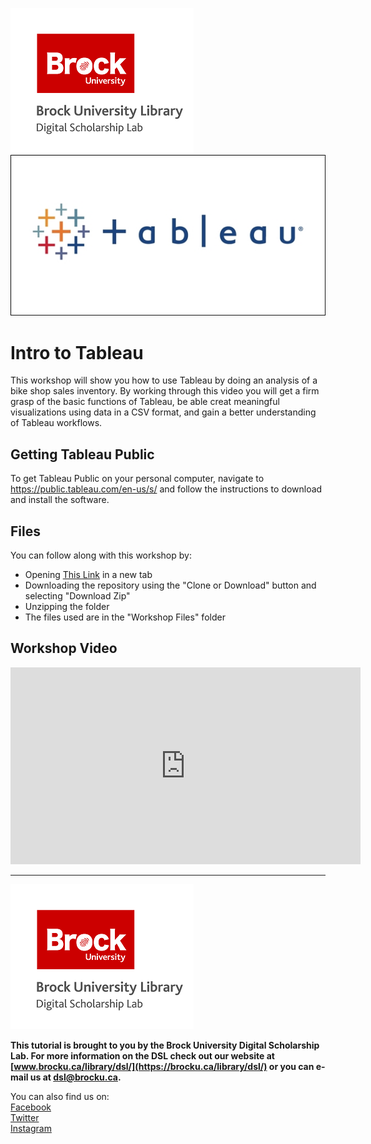 ![DSL Logo][dsllogo] 
![Tableau Logo][imglogo]


# Intro to Tableau
 This workshop will show you how to use Tableau by doing an analysis of a bike shop sales inventory.  By working through this video you will get a firm grasp of the basic functions of Tableau, be able creat meaningful visualizations using data in a CSV format, and gain a better understanding of Tableau workflows.

## Getting Tableau Public
To get Tableau Public on your personal computer, navigate to https://public.tableau.com/en-us/s/ and follow the instructions to download and install the software.

## Files 
You can follow along with this workshop by: 

- Opening [This Link](https://github.com/BrockDSL/Intro_to_Tableau_Workshop) in a new tab
- Downloading the repository using the "Clone or Download" button and selecting "Download Zip"
- Unzipping the folder
- The files used are in the "Workshop Files" folder


## Workshop Video
 <iframe width="560" height="315" src="https://www.youtube.com/embed/AJ4x-kwf5GM" frameborder="0" allow="accelerometer; autoplay; encrypted-media; gyroscope; picture-in-picture" allowfullscreen></iframe>


---    
  
![DSL Logo][dsllogo]  
  
**This tutorial is brought to you by the Brock University Digital Scholarship Lab.  For more information on the DSL check out our website at [www.brocku.ca/library/dsl/](https://brocku.ca/library/dsl/) or you can e-mail us at dsl@brocku.ca.**  
  
You can also find us on:  
[Facebook](https://www.facebook.com/Brock-University-Digital-Scholarship-Lab-349407235866792/)  
[Twitter](https://twitter.com/brock_dsl)  
[Instagram](https://www.instagram.com/brock_dsl/?hl=en)  
  









<!--- Please use reference style images so that it is easier to update pictures later --->

[dsllogo]: dsl_logo.png
[imglogo]: tabimg.jpg
